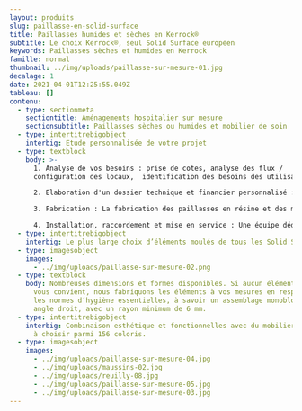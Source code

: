 ```yaml
---
layout: produits
slug: paillasse-en-solid-surface
title: Paillasses humides et sèches en Kerrock®
subtitle: Le choix Kerrock®, seul Solid Surface européen
keywords: Paillasses sèches et humides en Kerrock
famille: normal
thumbnail: ../img/uploads/paillasse-sur-mesure-01.jpg
decalage: 1
date: 2021-04-01T12:25:55.049Z
tableau: []
contenu:
  - type: sectionmeta
    sectiontitle: Aménagements hospitalier sur mesure
    sectionsubtitle: Paillasses sèches ou humides et mobilier de soin
  - type: intertitrebigobject
    interbig: Etude personnalisée de votre projet
  - type: textblock
    body: >-
      1. Analyse de vos besoins : prise de cotes, analyse des flux /
      configuration des locaux,  identification des besoins des utilisateurs

      2. Elaboration d'un dossier technique et financier personnalisé : fiches techniques, fiches matériaux, plans, nuanciers coloris et devis détaillé

      3. Fabrication : La fabrication des paillasses en résine et des meubles est assurée à Montreuil, en région parisienne. Tous nos techniciens ont reçu une formation agréée Kerrock pour acquérir le savoir-faire unique nécessaire dans la transformation de la résine.

      4. Installation, raccordement et mise en service : Une équipe dédiée à votre projet, habituée à travailler dans les établissements hospitaliers, en site occupé, pour une maîtrise de A à Z de votre projet.
  - type: intertitrebigobject
    interbig: Le plus large choix d’éléments moulés de tous les Solid Surface existants
  - type: imagesobject
    images:
      - ../img/uploads/paillasse-sur-mesure-02.png
  - type: textblock
    body: Nombreuses dimensions et formes disponibles. Si aucun élément standard ne
      vous convient, nous fabriquons les éléments à vos mesures en respectant
      les normes d’hygiène essentielles, à savoir un assemblage monobloc sans
      angle droit, avec un rayon minimum de 6 mm.
  - type: intertitrebigobject
    interbig: Combinaison esthétique et fonctionnelles avec du mobilier en stratifié
      à choisir parmi 156 coloris.
  - type: imagesobject
    images:
      - ../img/uploads/paillasse-sur-mesure-04.jpg
      - ../img/uploads/maussins-02.jpg
      - ../img/uploads/reuilly-08.jpg
      - ../img/uploads/paillasse-sur-mesure-05.jpg
      - ../img/uploads/paillasse-sur-mesure-03.jpg
---
```

